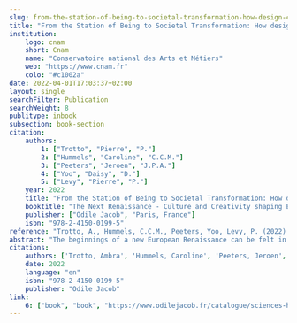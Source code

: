 ```yaml
---
slug: from-the-station-of-being-to-societal-transformation-how-design-can-drive-a-new-european-renaissance
title: "From the Station of Being to Societal Transformation: How design can drive a new European Renaissance"
institution:
    logo: cnam
    short: Cnam
    name: "Conservatoire national des Arts et Métiers"
    web: "https://www.cnam.fr"
    colo: "#c1002a"
date: 2022-04-01T17:03:37+02:00
layout: single
searchFilter: Publication
searchWeight: 8
publitype: inbook
subsection: book-section
citation:
    authors:
        1: ["Trotto", "Pierre", "P."]
        2: ["Hummels", "Caroline", "C.C.M."]
        3: ["Peeters", "Jeroen", "J.P.A."]
        4: ["Yoo", "Daisy", "D."]
        5: ["Levy", "Pierre", "P."]
    year: 2022
    title: "From the Station of Being to Societal Transformation: How design can drive a new European Renaissance"
    booktitle: "The Next Renaissance - Culture and Creativity shaping Europe"
    publisher: ["Odile Jacob", "Paris, France"]
    isbn: "978-2-4150-0199-5"
reference: "Trotto, A., Hummels, C.C.M., Peeters, Yoo, Levy, P. (2022). From the Station of Being to Societal Transformation: How design can drive a new European Renaissance. in The Next Renaissance - Culture and Creativity shaping Europe, Odile Jacob, 978-2-4150-0199-5"
abstract: "The beginnings of a new European Renaissance can be felt in many places, including the Swedish city of Umeå, where a new Smart Bus Station was realised. This ‘Station of Being’ aimed at transforming today’s practices and exploring new sustainable futures based on values such as beauty and diversity. In this chapter, we describe ‘Station of Being’, the approach that was used, namely, Designing for Transforming Practices, the societal transformations it triggered, and how it supports the flourishing of a new civilization."
citations:
    authors: ['Trotto, Ambra', 'Hummels, Caroline', 'Peeters, Jeroen', 'Yoo, Daisy', 'Levy, Pierre']
    date: 2022
    language: "en"
    isbn: "978-2-4150-0199-5"
    publisher: "Odile Jacob"
link:
    6: ["book", "book", "https://www.odilejacob.fr/catalogue/sciences-humaines/questions-de-societe/next-renaissance_9782415001995.php"]
---
```

